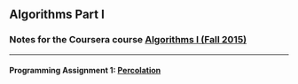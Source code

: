 ## Algorithms Part I
### Notes for the Coursera course [Algorithms I (Fall 2015)](https://www.coursera.org/course/algs4partI)
-------------------------------------

#### Programming Assignment 1: [Percolation](http://coursera.cs.princeton.edu/algs4/assignments/percolation.html)
